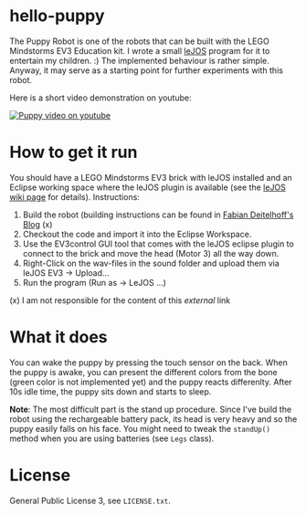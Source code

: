 # hello-puppy
The Puppy Robot is one of the robots that can be built with the LEGO Mindstorms EV3 Education kit.
I wrote a small [leJOS](http://www.lejos.org/) program for it to entertain my children. :) The 
implemented behaviour is rather simple. Anyway, it may serve as a starting point for further experiments
with this robot.

Here is a short video demonstration on youtube:

[![Puppy video on youtube](http://img.youtube.com/vi/o2RHZT5TML8/0.jpg)](https://youtu.be/o2RHZT5TML8)

# How to get it run
You should have a LEGO Mindstorms EV3 brick with leJOS installed and an Eclipse working space where
the leJOS plugin is available (see the [leJOS wiki page](https://sourceforge.net/p/leJOS/wiki/Getting%20started%20with%20leJOS%20EV3/) for details). Instructions:

1. Build the robot (building instructions can be found in [Fabian Deitelhoff's Blog](http://www.fabiandeitelhoff.de/2015/11/lego-mindstorms-ev3-education-offizielle-bauanleitungen/) (x)
1. Checkout the code and import it into the Eclipse Workspace.
1. Use the EV3control GUI tool that comes with the leJOS eclipse plugin to connect to the brick
and move the head (Motor 3) all the way down.
1. Right-Click on the wav-files in the sound folder and upload them via leJOS EV3 -> Upload...
1. Run the program (Run as -> LeJOS ...)

(x) I am not responsible for the content of this *external* link

# What it does
You can wake the puppy by pressing the touch sensor on the back. When the puppy is awake, you can present the
different colors from the bone (green color is not implemented yet) and the puppy reacts differenlty.
After 10s idle time, the puppy sits down and starts to sleep.

**Note**: The most difficult part is the stand up procedure. Since I've build the robot using the 
rechargeable battery pack, its head is very heavy and so the puppy easily falls on his face. You
might need to tweak the `standUp()` method when you are using batteries (see `Legs` class).

# License
General Public License 3, see `LICENSE.txt`.

